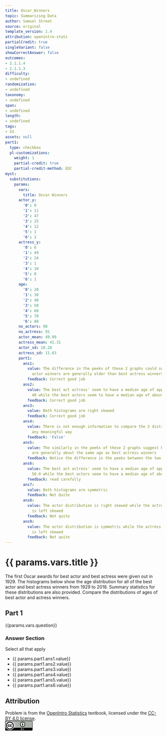```yaml
---
title: Oscar_Winners
topic: Summarizing Data
author: Samuel Street
source: original
template_version: 1.4
attribution: openintro-stats
partialCredit: true
singleVariant: false
showCorrectAnswer: false
outcomes:
- 2.1.1.4
- 2.1.1.3
difficulty:
- undefined
randomization:
- undefined
taxonomy:
- undefined
span:
- undefined
length:
- undefined
tags:
- SS
assets: null
part1:
  type: checkbox
  pl-customizations:
    weight: 1
    partial-credit: true
    partial-credit-method: EDC
myst:
  substitutions:
    params:
      vars:
        title: Oscar Winners
      actor_y:
        '0': 0
        '1': 11
        '2': 47
        '3': 25
        '4': 12
        '5': 1
        '6': 2
      actress_y:
        '0': 6
        '1': 49
        '2': 24
        '3': 1
        '4': 10
        '5': 0
        '6': 1
      age:
        '0': 20
        '1': 30
        '2': 40
        '3': 50
        '4': 60
        '5': 70
        '6': 80
      no_actors: 98
      no_actress: 91
      actor_mean: 49.99
      actress_mean: 41.31
      actor_sd: 10.28
      actress_sd: 11.63
      part1:
        ans1:
          value: The difference in the peeks of these 2 graphs could suggest best
            actor winners are generally older than best actress winners
          feedback: Correct good job
        ans2:
          value: The best act actress' seem to have a median age of approximately
            40 while the best actors seem to have a median age of about 50.0
          feedback: Correct good job
        ans3:
          value: Both histograms are right skewed
          feedback: Correct good job
        ans4:
          value: There is not enough information to compare the 2 distributions in
            any meaningful way
          feedback: 'False'
        ans5:
          value: The similarly in the peeks of these 2 graphs suggest best actor winners
            are generally about the same age as best actress winners
          feedback: Notice the difference in the peeks between the two distributions
        ans6:
          value: The best act actress' seem to have a median age of approximately
            50.0 while the best actors seem to have a median age of about 40
          feedback: read carefully
        ans7:
          value: Both histograms are symmetric
          feedback: Not Quite
        ans8:
          value: The actor distribution is right skewed while the actress distribution
            is left skewed
          feedback: Not quite
        ans9:
          value: The actor distribution is symmetric while the actress distribution
            is left skewed
          feedback: Not quite
---
```

# {{ params.vars.title }}
The first Oscar awards for best actor and best actress were given out in 1929. The histograms below show the age distribution for all of the best actor and best actress winners from 1929 to 2018. Summary statistics for these distributions are also provided. Compare the distributions of ages of best actor and actress winners.

<pl-figure file-name="figure 1.png" type="dynamic" width="500px"></pl-figure>

## Part 1

{{params.vars.question}}

### Answer Section

Select all that apply

- {{ params.part1.ans1.value}}
- {{ params.part1.ans2.value}}
- {{ params.part1.ans3.value}}
- {{ params.part1.ans4.value}}
- {{ params.part1.ans5.value}}
- {{ params.part1.ans6.value}}

## Attribution

Problem is from the [OpenIntro Statistics](https://openintro.org/book/os/) textbook, licensed under the [CC-BY 4.0 license](https://creativecommons.org/licenses/by/4.0/).<br>![Image representing the Creative Commons 4.0 BY license.](https://raw.githubusercontent.com/firasm/bits/master/by.png)